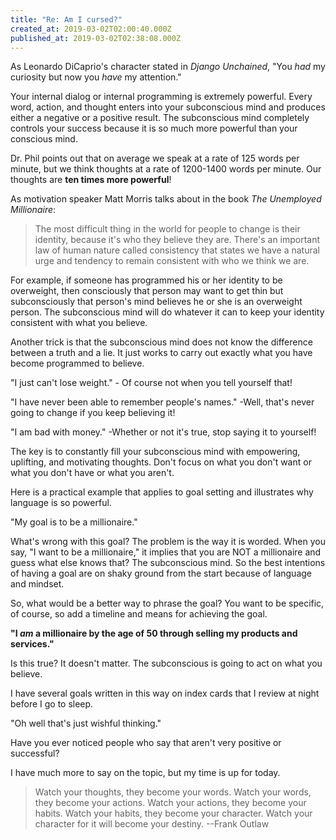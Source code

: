 ```yaml
---
title: "Re: Am I cursed?"
created_at: 2019-03-02T02:00:40.000Z
published_at: 2019-03-02T02:38:08.000Z
---
```

As Leonardo DiCaprio's character stated in _Django Unchained_, "You _had_ my curiosity but now you _have_ my attention."

Your internal dialog or internal programming is extremely powerful. Every word, action, and thought enters into your subconscious mind and produces either a negative or a positive result. The subconscious mind completely controls your success because it is so much more powerful than your conscious mind.

Dr. Phil points out that on average we speak at a rate of 125 words per minute, but we think thoughts at a rate of 1200-1400 words per minute. Our thoughts are **ten times more powerful**!

As motivation speaker Matt Morris talks about in the book _The Unemployed Millionaire_:

> The most difficult thing in the world for people to change is their identity, because it's who they believe they are. There's an important law of human nature called consistency that states we have a natural urge and tendency to remain consistent with who we think we are.

For example, if someone has programmed his or her identity to be overweight, then consciously that person may want to get thin but subconsciously that person's mind believes he or she is an overweight person. The subconscious mind will do whatever it can to keep your identity consistent with what you believe.

Another trick is that the subconscious mind does not know the difference between a truth and a lie. It just works to carry out exactly what you have become programmed to believe. 

"I just can't lose weight." - Of course not when you tell yourself that!

"I have never been able to remember people's names." -Well, that's never going to change if you keep believing it!

"I am bad with money." -Whether or not it's true, stop saying it to yourself!

The key is to constantly fill your subconscious mind with empowering, uplifting, and motivating thoughts. Don't focus on what you don't want or what you don't have or what you aren't. 

Here is a practical example that applies to goal setting and illustrates why language is so powerful.

"My goal is to be a millionaire." 

What's wrong with this goal? The problem is the way it is worded. When you say, "I want to be a millionaire," it implies that you are NOT a millionaire and guess what else knows that? The subconscious mind. So the best intentions of having a goal are on shaky ground from the start because of language and mindset. 

So, what would be a better way to phrase the goal? You want to be specific, of course, so add a timeline and means for achieving the goal. 

**"I _am_ a millionaire by the age of 50 through selling my products and services."**

Is this true? It doesn't matter. The subconscious is going to act on what you believe.

I have several goals written in this way on index cards that I review at night before I go to sleep. 

"Oh well that's just wishful thinking." 

Have you ever noticed people who say that aren't very positive or successful? 

I have much more to say on the topic, but my time is up for today.

> Watch your thoughts, they become your words. Watch your words, they become your actions. Watch your actions, they become your habits. Watch your habits, they become your character. Watch your character for it will become your destiny. --Frank Outlaw
